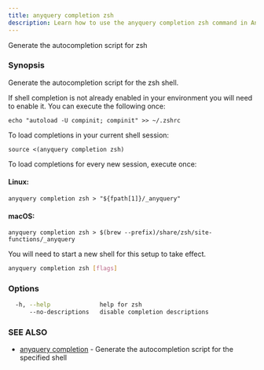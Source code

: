 ```yaml
---
title: anyquery completion zsh
description: Learn how to use the anyquery completion zsh command in AnyQuery.
---
```


Generate the autocompletion script for zsh

### Synopsis

Generate the autocompletion script for the zsh shell.

If shell completion is not already enabled in your environment you will need
to enable it.  You can execute the following once:

	echo "autoload -U compinit; compinit" >> ~/.zshrc

To load completions in your current shell session:

	source <(anyquery completion zsh)

To load completions for every new session, execute once:

#### Linux:

	anyquery completion zsh > "${fpath[1]}/_anyquery"

#### macOS:

	anyquery completion zsh > $(brew --prefix)/share/zsh/site-functions/_anyquery

You will need to start a new shell for this setup to take effect.


```bash
anyquery completion zsh [flags]
```

### Options

```bash
  -h, --help              help for zsh
      --no-descriptions   disable completion descriptions
```

### SEE ALSO

* [anyquery completion](../anyquery_completion)	 - Generate the autocompletion script for the specified shell
